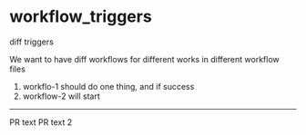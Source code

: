 # workflow_triggers
diff triggers  

We want to have diff workflows for different works in different workflow files  
1. workflo-1 should do one thing, and if success  
2. workflow-2 will start  

---  
PR text
PR text 2

